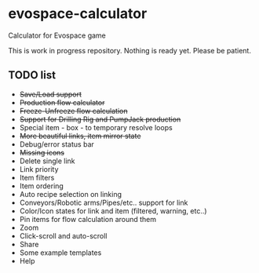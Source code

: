 # evospace-calculator
Calculator for Evospace game

This is work in progress repository. Nothing is ready yet. Please be patient.

## TODO list

- ~~Save/Load support~~
- ~~Production flow calculator~~
- ~~Freeze-Unfreeze flow calculation~~
- ~~Support for Drilling Rig and PumpJack production~~
- Special item - box - to temporary resolve loops
- ~~More beautiful links, item mirror state~~
- Debug/error status bar
- ~~Missing icons~~
- Delete single link
- Link priority
- Item filters
- Item ordering
- Auto recipe selection on linking
- Conveyors/Robotic arms/Pipes/etc.. support for link
- Color/Icon states for link and item (filtered, warning, etc..)
- Pin items for flow calculation around them
- Zoom
- Click-scroll and auto-scroll
- Share
- Some example templates
- Help
